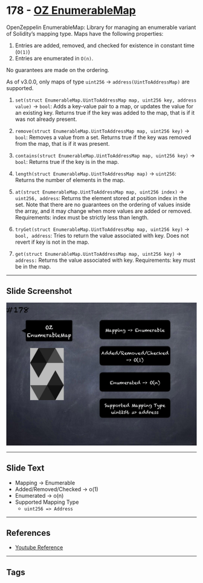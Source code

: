# 178 - [OZ EnumerableMap](OZ%20EnumerableMap.md)
OpenZeppelin EnumerableMap: Library for managing an enumerable variant of Solidity’s mapping type. Maps have the following properties: 

1. Entries are added, removed, and checked for existence in constant time (`O(1)`) 
2. Entries are enumerated in `O(n)`. 

No guarantees are made on the ordering. 

As of v3.0.0, only maps of type `uint256` → `address(UintToAddressMap)` are supported.

1. `set(struct EnumerableMap.UintToAddressMap map, uint256 key, address value)` → `bool`: Adds a key-value pair to a map, or updates the value for an existing key. Returns true if the key was added to the map, that is if it was not already present.
    
2. `remove(struct EnumerableMap.UintToAddressMap map, uint256 key)` → `bool`: Removes a value from a set. Returns true if the key was removed from the map, that is if it was present.
    
3. `contains(struct EnumerableMap.UintToAddressMap map, uint256 key)` → `bool`: Returns true if the key is in the map.
    
4. `length(struct EnumerableMap.UintToAddressMap map)` → `uint256`: Returns the number of elements in the map.
    
5. `at(struct EnumerableMap.UintToAddressMap map, uint256 index)` → `uint256, address`: Returns the element stored at position index in the set. Note that there are no guarantees on the ordering of values inside the array, and it may change when more values are added or removed. Requirements: index must be strictly less than length.
    
6. `tryGet(struct EnumerableMap.UintToAddressMap map, uint256 key)` → `bool, address`: Tries to return the value associated with key. Does not revert if key is not in the map.
    
7. `get(struct EnumerableMap.UintToAddressMap map, uint256 key)` → `address:` Returns the value associated with key. Requirements: key must be in the map.

___
## Slide Screenshot
![178.jpg](../../images/3.%20Solidity%20201/178.jpg)
___
## Slide Text
- Mapping -> Enumerable
- Added/Removed/Checked -> o(1)
- Enumerated -> o(n)
- Supported Mapping Type
	- `uint256 => Address`
___
## References
- [Youtube Reference](https://youtu.be/L_9Fk6HRwpU?t=1074)
___
## Tags